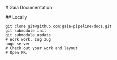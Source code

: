 # Gaia Documentation

## Locally

```
git clone git@github.com:gaia-pipeline/docs.git
git submodule init
git submodule update
# Work work, zug zug
hugo server
# Check out your work and layout
# Open PR.
```


